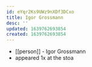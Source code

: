 ```yaml
---
id: eYqr2Ks9UWz9nXDf3DCxo
title: Igor Grossmann
desc: ''
updated: 1639762693854
created: 1639762693854
---
```



- [[person]] - Igor Grossmann
- appeared 1x at the stoa
